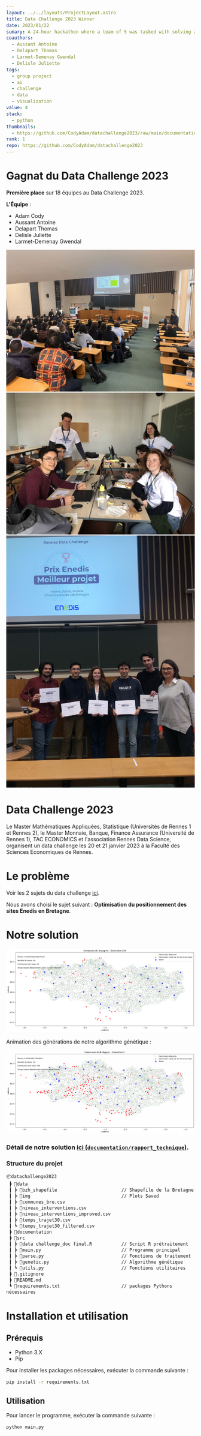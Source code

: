 ```yaml
---
layout: ../../layouts/ProjectLayout.astro
title: Data Challenge 2023 Winner
date: 2023/01/22
sumary: A 24-hour hackathon where a team of 5 was tasked with solving an industry problem. Successfully won the challenge by implementing an AI genetic algorithm solution.
coauthors: 
  - Aussant Antoine
  - Delapart Thomas
  - Larmet-Demenay Gwendal
  - Delisle Juliette
tags: 
  - group project
  - ai
  - challenge
  - data
  - visualization
value: 4
stack: 
  - python
thumbnails: 
  - https://github.com/CodyAdam/datachallenge2023/raw/main/documentation/img/win.jpg
rank: 1
repo: https://github.com/CodyAdam/datachallenge2023
---
```




# Gagnat du Data Challenge 2023

**Première place** sur 18 équipes au Data Challenge 2023.

**L'Équipe** :
- Adam Cody
- Aussant Antoine 
- Delapart Thomas
- Delisle Juliette
- Larmet-Demenay Gwendal 


![Photo](https://github.com/CodyAdam/datachallenge2023/raw/main/documentation/img/pres.jpg)
![Photo](https://github.com/CodyAdam/datachallenge2023/raw/main/documentation/img/working.jpg)
![Price](https://github.com/CodyAdam/datachallenge2023/raw/main/documentation/img/win.jpg)

# Data Challenge 2023

Le Master Mathématiques Appliquées, Statistique (Universités de Rennes 1 et Rennes 2), le Master Monnaie, Banque, Finance Assurance (Université de Rennes 1), TAC ECONOMICS et l'association Rennes Data Science, organisent un data challenge les 20 et 21 janvier 2023 à la Faculté des Sciences Economiques de Rennes.

# Le problème

Voir les 2 sujets du data challenge [ici](https://github.com/CodyAdam/datachallenge2023/blob/main/documentation/challenge/documentation.pdf).

Nous avons choisi le sujet suivant : **Optimisation du positionnement des sites Enedis en Bretagne**.

# Notre solution

![Solution](https://github.com/CodyAdam/datachallenge2023/raw/main/data/img/b40_gen_200.png)

Animation des générations de notre algorithme génétique :

![SolutionGif](https://github.com/CodyAdam/datachallenge2023/raw/main/documentation/img/40b.gif)

### Détail de notre solution [ici (`documentation/rapport_technique`)](https://github.com/CodyAdam/datachallenge2023/blob/main/documentation/rapport_technique.md).

### Structure du projet

```
📦datachallenge2023
 ┣ 📂data
 ┃ ┣ 📂bzh_shapefile                        // Shapefile de la Bretagne
 ┃ ┣ 📂img                                  // Plots Saved
 ┃ ┣ 📜communes_bre.csv
 ┃ ┣ 📜niveau_interventions.csv
 ┃ ┣ 📜niveau_interventions_improved.csv
 ┃ ┣ 📜temps_trajet30.csv
 ┃ ┗ 📜temps_trajet30_filtered.csv
 ┣ 📂documentation                          
 ┣ 📂src
 ┃ ┣ 📜data challenge_doc final.R           // Script R prétraitement
 ┃ ┣ 📜main.py                              // Programme principal
 ┃ ┣ 📜parse.py                             // Fonctions de traitement
 ┃ ┣ 📜genetic.py                           // Algorithme génétique
 ┃ ┗ 📜utils.py                             // Fonctions utilitaires
 ┣ 📜.gitignore
 ┣ 📜README.md
 ┗ 📜requirements.txt                       // packages Pythons nécessaires
 ```

# Installation et utilisation

## Prérequis

- Python 3.X
- Pip

Pour installer les packages nécessaires, exécuter la commande suivante :

```bash
pip install -r requirements.txt
```

## Utilisation

Pour lancer le programme, exécuter la commande suivante :

```bash
python main.py
```